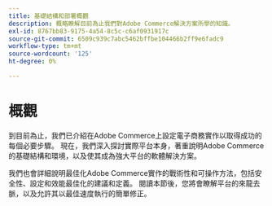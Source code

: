 ```yaml
---
title: 基礎結構和部署概觀
description: 概略瞭解目前為止我們對Adobe Commerce解決方案所學的知識。
exl-id: 8767bb83-9175-4a54-8c5c-c6af0931917c
source-git-commit: 6509c939c7abc5462bffbe104466b2ff9e6fadc9
workflow-type: tm+mt
source-wordcount: '125'
ht-degree: 0%

---
```


# 概觀

到目前為止，我們已介紹在Adobe Commerce上設定電子商務實作以取得成功的每個必要步驟。 現在，我們深入探討實際平台本身，著重說明Adobe Commerce的基礎結構和環境，以及使其成為強大平台的軟體解決方案。

我們也會詳細說明最佳化Adobe Commerce實作的戰術性和可操作方法，包括安全性、設定和效能最佳化的建議和定義。 閱讀本節後，您將會瞭解平台的來龍去脈，以及允許其以最佳速度執行的簡單修正。
